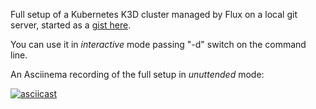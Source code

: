 Full setup of a Kubernetes K3D cluster managed by Flux on a local git server, started as a [gist here](https://gist.github.com/fragolinux/6ab59c4c7b0247c7d8b2aa5da13ae304).

You can use it in *interactive* mode passing "-d" switch on the command line.

An Asciinema recording of the full setup in *unuttended* mode:

[![asciicast](https://asciinema.org/a/477968.png)](https://asciinema.org/a/477968)